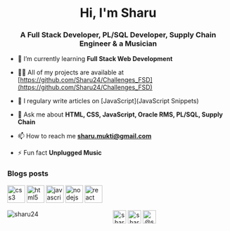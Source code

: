 <h1 align="center">Hi, I'm Sharu</h1>
<h3 align="center">A Full Stack Developer, PL/SQL Developer, Supply Chain Engineer & a Musician</h3>

- 🌱 I’m currently learning **Full Stack Web Development**

- 👨‍💻 All of my projects are available at [https://github.com/Sharu24/Challenges_FSD](https://github.com/Sharu24/Challenges_FSD)

- 📝 I regulary write articles on [JavaScript](JavaScript Snippets)

- 💬 Ask me about **HTML, CSS, JavaScript, Oracle RMS, PL/SQL, Supply Chain**

- 📫 How to reach me **sharu.mukti@gmail.com**

- ⚡ Fun fact **Unplugged Music**

### Blogs posts

<!-- BLOG-POST-LIST:START -->
<!-- BLOG-POST-LIST:END -->

<p align="left"><img src="https://devicons.github.io/devicon/devicon.git/icons/css3/css3-original-wordmark.svg" alt="css3" width="40" height="40"/> <img src="https://devicons.github.io/devicon/devicon.git/icons/html5/html5-original-wordmark.svg" alt="html5" width="40" height="40"/> <img src="https://devicons.github.io/devicon/devicon.git/icons/javascript/javascript-original.svg" alt="javascript" width="40" height="40"/> <img src="https://devicons.github.io/devicon/devicon.git/icons/nodejs/nodejs-original-wordmark.svg" alt="nodejs" width="40" height="40"/> <img src="https://devicons.github.io/devicon/devicon.git/icons/react/react-original-wordmark.svg" alt="react" width="40" height="40"/></p><p><img align="left" src="https://github-readme-stats.vercel.app/api/top-langs/?username=sharu24&layout=compact&hide=html" alt="sharu24" /></p>

<!-- <p>&nbsp;<img align="center" src="https://github-readme-stats.vercel.app/api?username=sharu24&show_icons=true" alt="sharu24" /></p> -->

<p align="center">
<a href="https://twitter.com/sharathpalekar" target="blank"><img align="center" src="https://cdn.jsdelivr.net/npm/simple-icons@3.0.1/icons/twitter.svg" alt="sharathpalekar" height="30" width="30" /></a>
<a href="https://instagram.com/sharu4tech" target="blank"><img align="center" src="https://cdn.jsdelivr.net/npm/simple-icons@3.0.1/icons/instagram.svg" alt="sharu4tech" height="30" width="30" /></a>
<a href="https://medium.com/@sharu.mukti" target="blank"><img align="center" src="https://cdn.jsdelivr.net/npm/simple-icons@3.0.1/icons/medium.svg" alt="@sharu.mukti" height="30" width="30" /></a>
</p>
